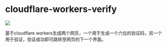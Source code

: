 # cloudflare-workers-verify
![](https://img.shields.io/github/license/Z4nzu/hackingtool)

基于cloudflare workers生成两个网页，一个用于生成一个六位的验证码，另一个用于验证，验证成功即可跳转至网页的下一个界面。
